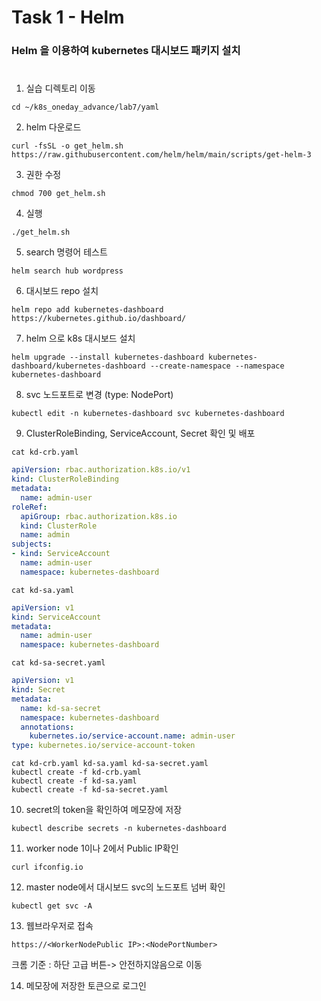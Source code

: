 # Task 1 - Helm

### Helm 을 이용하여 kubernetes 대시보드 패키지 설치
#

1. 실습 디렉토리 이동
```
cd ~/k8s_oneday_advance/lab7/yaml
```

2. helm 다운로드
```
curl -fsSL -o get_helm.sh https://raw.githubusercontent.com/helm/helm/main/scripts/get-helm-3
```

3. 권한 수정
```
chmod 700 get_helm.sh
```

4. 실행
```
./get_helm.sh
```

5. search 명령어 테스트
```
helm search hub wordpress
```

6. 대시보드 repo 설치
```
helm repo add kubernetes-dashboard https://kubernetes.github.io/dashboard/
```
7. helm 으로 k8s 대시보드 설치
```
helm upgrade --install kubernetes-dashboard kubernetes-dashboard/kubernetes-dashboard --create-namespace --namespace kubernetes-dashboard
```
8. svc 노드포트로 변경 (type: NodePort)
```
kubectl edit -n kubernetes-dashboard svc kubernetes-dashboard
```

9. ClusterRoleBinding, ServiceAccount, Secret 확인 및 배포
```
cat kd-crb.yaml
```
```yaml
apiVersion: rbac.authorization.k8s.io/v1
kind: ClusterRoleBinding
metadata:
  name: admin-user
roleRef:
  apiGroup: rbac.authorization.k8s.io
  kind: ClusterRole
  name: admin
subjects:
- kind: ServiceAccount
  name: admin-user
  namespace: kubernetes-dashboard
```
```
cat kd-sa.yaml
```
```yaml
apiVersion: v1
kind: ServiceAccount
metadata:
  name: admin-user
  namespace: kubernetes-dashboard
```
```
cat kd-sa-secret.yaml
```
```yaml
apiVersion: v1
kind: Secret
metadata:
  name: kd-sa-secret
  namespace: kubernetes-dashboard
  annotations:
    kubernetes.io/service-account.name: admin-user
type: kubernetes.io/service-account-token
```

```
cat kd-crb.yaml kd-sa.yaml kd-sa-secret.yaml
kubectl create -f kd-crb.yaml 
kubectl create -f kd-sa.yaml 
kubectl create -f kd-sa-secret.yaml
```

10. secret의 token을 확인하여 메모장에 저장
```
kubectl describe secrets -n kubernetes-dashboard 
```
11. worker node 1이나 2에서 Public IP확인
```
curl ifconfig.io
```

12. master node에서 대시보드 svc의 노드포트 넘버 확인
```
kubectl get svc -A
```

13. 웹브라우저로 접속
```
https://<WorkerNodePublic IP>:<NodePortNumber>
```
크롬 기준 : 하단 고급 버튼-> 안전하지않음으로 이동

14. 메모장에 저장한 토큰으로 로그인
